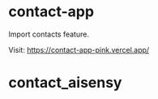 # contact-app
 Import contacts feature.

Visit: https://contact-app-pink.vercel.app/
# contact_aisensy
